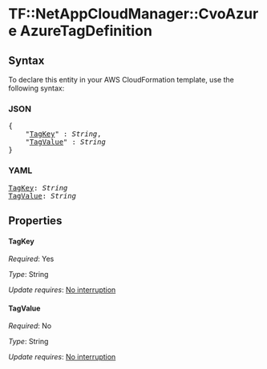 # TF::NetAppCloudManager::CvoAzure AzureTagDefinition

## Syntax

To declare this entity in your AWS CloudFormation template, use the following syntax:

### JSON

<pre>
{
    "<a href="#tagkey" title="TagKey">TagKey</a>" : <i>String</i>,
    "<a href="#tagvalue" title="TagValue">TagValue</a>" : <i>String</i>
}
</pre>

### YAML

<pre>
<a href="#tagkey" title="TagKey">TagKey</a>: <i>String</i>
<a href="#tagvalue" title="TagValue">TagValue</a>: <i>String</i>
</pre>

## Properties

#### TagKey

_Required_: Yes

_Type_: String

_Update requires_: [No interruption](https://docs.aws.amazon.com/AWSCloudFormation/latest/UserGuide/using-cfn-updating-stacks-update-behaviors.html#update-no-interrupt)

#### TagValue

_Required_: No

_Type_: String

_Update requires_: [No interruption](https://docs.aws.amazon.com/AWSCloudFormation/latest/UserGuide/using-cfn-updating-stacks-update-behaviors.html#update-no-interrupt)

